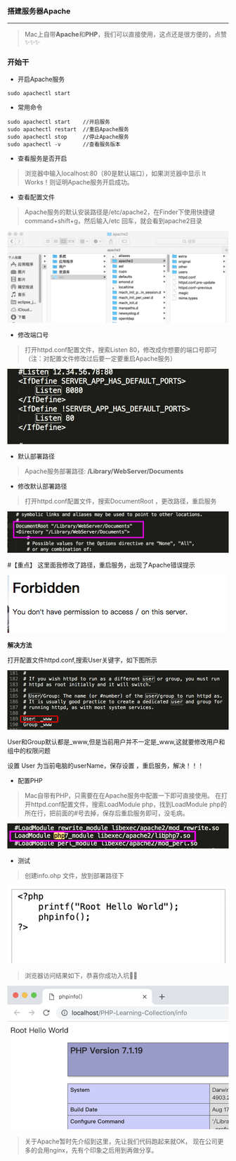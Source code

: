 ### 搭建服务器Apache
------

>Mac上自带**Apache**和**PHP**，我们可以直接使用，这点还是很方便的，点赞✨✨✨

### 开始干

* 开启Apache服务

```
sudo apachectl start
```

* 常用命令

```
sudo apachectl start    //开启服务
sudo apachectl restart	//重启Apache服务  
sudo apachectl stop     //停止Apache服务  
sudo apachectl -v       //查看服务版本  

```

* 查看服务是否开启

>浏览器中输入localhost:80（80是默认端口），如果浏览器中显示 It Works！则证明Apache服务开启成功。

* 查看配置文件

>Apache服务的默认安装路径是/etc/apache2，在Finder下使用快捷键 command+shift+g，然后输入/etc 回车，就会看到apache2目录

![avatar](./img/配置文件.png)

* 修改端口号

> 打开httpd.conf配置文件，搜索Listen 80，修改成你想要的端口号即可（注：对配置文件修改过后要一定要重启Apache服务）

![avatar](./img/修改端口.jpg)

* 默认部署路径

>  Apache服务部署路径: **/Library/WebServer/Documents** 

* 修改默认部署路径

> 打开httpd.conf配置文件，搜索DocumentRoot ，更改路径，重启服务

![avatar](./img/修改路径.jpg)

#【重点】
这里面我修改了路径，重启服务，出现了Apache错误提示

![avatar](./img/修改路径错误.png)

**解决方法**

打开配置文件httpd.conf,搜索User关键字，如下图所示

![avatar](./img/User设置.png)

User和Group默认都是_www,但是当前用户并不一定是_www,这就要修改用户和组中的权限问题

设置 User 为当前电脑的userName，保存设置 ，重启服务，解决！！！

* 配置PHP

> Mac自带有PHP，只需要在在Apache服务中配置一下即可直接使用。
> 在打开httpd.conf配置文件，搜索LoadModule php，找到LoadModule php的所在行，把前面的#号去掉，保存后重启服务即可，没毛病。

![avatar](./img/配置PHP.jpg)

* 测试

> 创建info.ohp 文件，放到部署路径下

![avatar](./img/测试代码.png)

> 浏览器访问结果如下，恭喜你成功入坑💐👏

![avatar](./img/测试展示.png)

> 关于Apache暂时先介绍到这里，先让我们代码跑起来就OK，
> 现在公司更多的会用nginx，先有个印象之后用到再做分享。


